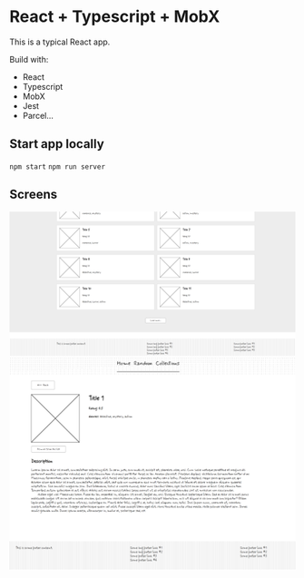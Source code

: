 # React + Typescript + MobX

This is a typical React app.

Build with: 
  - React
  - Typescript
  - MobX
  - Jest
  - Parcel...

## Start app locally
`npm start` 
`npm run server`

## Screens
![img.png](img.png)
![img_1.png](img_1.png)
